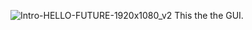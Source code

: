 ![Intro-HELLO-FUTURE-1920x1080_v2](https://github.com/user-attachments/assets/0b53708a-3348-401e-bcfe-da9852ffff86)
This the the GUI.
